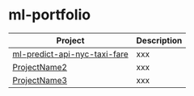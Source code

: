 # ml-portfolio



| Project | Description |
|---------|-------------|
| [ml-predict-api-nyc-taxi-fare](https://github.com/refuel-code-135/ml-predict-api-nyc-taxi-fare) | xxx |
| [ProjectName2](https://github.com/your-username/ProjectName2) | xxx |
| [ProjectName3](https://github.com/your-username/ProjectName3) | xxx |
